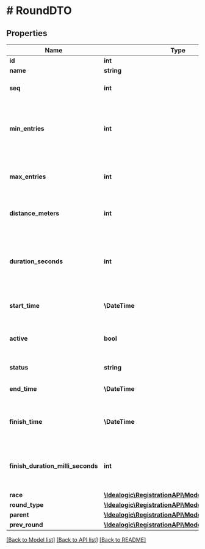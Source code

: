 # # RoundDTO

## Properties

Name | Type | Description | Notes
------------ | ------------- | ------------- | -------------
**id** | **int** |  | [optional]
**name** | **string** |  | [optional]
**seq** | **int** | The round sequence in the Race. |
**min_entries** | **int** | Configuration: Minimum number of entries required to host this round. | [optional]
**max_entries** | **int** | Configuration: Maximum number of entries for this round. | [optional]
**distance_meters** | **int** | Distance of this round if different from Race. | [optional]
**duration_seconds** | **int** | Duration of this race. This is an estimation prior to the race and the actual after the race. | [optional]
**start_time** | **\DateTime** | Scheduled or actual start of the race. | [optional]
**active** | **bool** | Indicate if this race is going to happen or has happened. |
**status** | **string** | Race lifecycle status. |
**end_time** | **\DateTime** | Time when timing for the group ended. | [optional]
**finish_time** | **\DateTime** | Time when the first participant in this group finished. | [optional]
**finish_duration_milli_seconds** | **int** | The race duration in milli seconds of the fastest Participant in this group. | [optional]
**race** | [**\Idealogic\RegistrationAPI\Model\RaceDTO**](RaceDTO.md) |  |
**round_type** | [**\Idealogic\RegistrationAPI\Model\RoundTypeDTO**](RoundTypeDTO.md) |  |
**parent** | [**\Idealogic\RegistrationAPI\Model\RoundDTO**](RoundDTO.md) |  | [optional]
**prev_round** | [**\Idealogic\RegistrationAPI\Model\RoundDTO**](RoundDTO.md) |  | [optional]

[[Back to Model list]](../../README.md#models) [[Back to API list]](../../README.md#endpoints) [[Back to README]](../../README.md)
